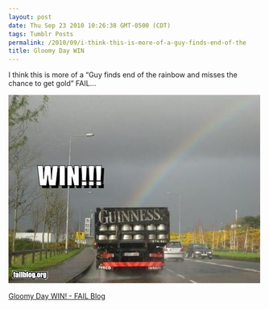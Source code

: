 ```yaml
---
layout: post
date: Thu Sep 23 2010 10:26:38 GMT-0500 (CDT)
tags: Tumblr Posts
permalink: /2010/09/i-think-this-is-more-of-a-guy-finds-end-of-the
title: Gloomy Day WIN
---
```


I think this is more of a &ldquo;Guy finds end of the rainbow and misses the chance to get gold&rdquo; FAIL&hellip;

![](/public/assets/tumblr/tumblr_l97hkfgyic1qa4klho1_500.jpg)

[Gloomy Day WIN! - FAIL Blog](http://failblog.org/2010/09/23/epic-fail-photos-gloomy-day-win/?utm_source=feedburner&utm_medium=feed&utm_campaign=Feed%3A+failblog+%28The+FAIL+Blog+-+Fail+Pictures+%26+Videos+at+Failblog.ORG%29&utm_content=Google+Reader)
